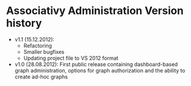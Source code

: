 # Associativy Administration Version history



- v1.1 (15.12.2012):
    - Refactoring
    - Smaller bugfixes
    - Updating project file to VS 2012 format
- v1.0 (28.08.2012): First public release containing dashboard-based graph administration, options for graph authorization and the ability to create ad-hoc graphs